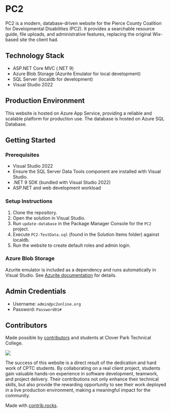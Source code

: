 # PC2
PC2 is a modern, database-driven website for the Pierce County Coalition for Developmental Disabilities (PC2). 
It provides a searchable resource guide, file uploads, and administrative features, replacing the original Wix-based site the client had.

## Technology Stack
- ASP.NET Core MVC (.NET 9)
- Azure Blob Storage (Azurite Emulator for local development)
- SQL Server (localdb for development)
- Visual Studio 2022

## Production Environment
This website is hosted on Azure App Service, providing a reliable and scalable platform for production use. The database 
is hosted on Azure SQL Database.

## Getting Started

### Prerequisites
- Visual Studio 2022
- Ensure the SQL Server Data Tools component are installed with Visual Studio.
- .NET 9 SDK (bundled with Visual Studio 2022)
- ASP.NET and web development workload

### Setup Instructions
1. Clone the repository.
2. Open the solution in Visual Studio.
3. Run `update-database` in the Package Manager Console for the `PC2` project.
4. Execute `PC2-TestData.sql` (found in the Solution Items folder) against localdb.
5. Run the website to create default roles and admin login.

### Azure Blob Storage
Azurite emulator is included as a dependency and runs automatically in Visual Studio. See [Azurite documentation](https://learn.microsoft.com/en-us/azure/storage/common/storage-use-azurite?tabs=visual-studio) for details.

## Admin Credentials
- Username: `admin@pc2online.org`
- Password: `Password01#`

## Contributors
Made possible by [contributors](https://github.com/SpeakingInBits/PC2/graphs/contributors) and students at Clover Park Technical College.

<a href="https://github.com/speakinginbits/pc2/graphs/contributors">
  <img src="https://contrib.rocks/image?repo=speakinginbits/pc2" />
</a>

The success of this website is a direct result of the dedication and hard work of CPTC students. By collaborating on a real client project, 
students gain valuable hands-on experience in software development, teamwork, and project delivery. Their contributions not only enhance 
their technical skills, but also provide the rewarding opportunity to see their work deployed in a live production environment, making a 
meaningful impact for the community.

Made with [contrib.rocks](https://contrib.rocks).